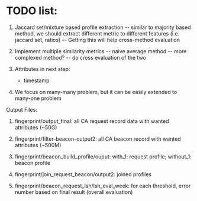 TODO list:
============
1. Jaccard set/mixture based profile extraction 
   -- similar to majority based method, we should extract different metric to different features (i.e. jaccard set, ratios)
   -- Getting this will help cross-method evaluation

2. Implement multiple similarity metrics
   -- naive average method
   -- more complexed method?
   -- do cross evaluation of the two

3. Attributes in next step:
   - timestamp
   



 5. We focus on many-many problem, but it can be easily extended to many-one problem







 Output Files:
 1. fingerprint/output_final: all CA request record data with wanted attributes (~50G)
 2. fingerprint/filter-beacon-output2: all CA beacon record with wanted attributes (~500M)
 
 3. fingerprint/beacon_build_profile/ouput: with_1: request profile; without_1: beacon profile
 4. fingerprint/join_request_beacon/output2: joined profiles
 
 5. fingerprint/beacon_request_lsh/lsh_eval_week: for each threshold, error number based on final result (overall evaluation)